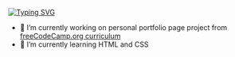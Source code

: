 

[![Typing SVG](https://readme-typing-svg.herokuapp.com?duration=2500&lines=Hi+there%2C+I+am+beginner+coder;I+learn+on+freeCodeCamp.org+;Check+out+my+repositories+)](https://git.io/typing-svg)


- 🔭 I’m currently working on personal portfolio page project from [freeCodeCamp.org curriculum](https://www.freecodecamp.org/learn)
- 🌱 I’m currently learning HTML and CSS

<!--
**b4c1c/b4c1c** is a ✨ _special_ ✨ repository because its `README.md` (this file) appears on your GitHub profile.
### Hi there 👋

Here are some ideas to get you started:

- 🔭 I’m currently working on ...
- 🌱 I’m currently learning ...
- 👯 I’m looking to collaborate on ...
- 🤔 I’m looking for help with ...
- 💬 Ask me about ...
- 📫 How to reach me: ...
- 😄 Pronouns: ...
- ⚡ Fun fact: ...
-->

